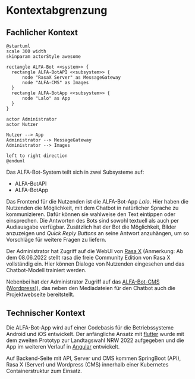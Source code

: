 # Kontextabgrenzung

<!--
**Inhalt**

Die Kontextabgrenzung grenzt das System von allen
Kommunikationsbeziehungen (Nachbarsystemen und Benutzerrollen) ab. Sie
legt damit die externen Schnittstellen fest.

Differenzieren Sie fachliche (fachliche Ein- und Ausgaben) und
technische Kontexte (Kanäle, Protokolle, Hardware), falls nötig.

**Motivation**

Die fachlichen und technischen Schnittstellen zur Kommunikation gehören
zu den kritischsten Aspekten eines Systems. Stellen Sie sicher, dass Sie
diese komplett verstanden haben.

**Form**

Verschiedene Optionen:

-   Diverse Kontextdiagramme

-   Listen von Kommunikationsbeziehungen mit deren Schnittstellen

Siehe [Kontextabgrenzung](https://docs.arc42.org/section-3/) in der
online-Dokumentation (auf Englisch!).
-->

## Fachlicher Kontext

<!--
**Inhalt**

Festlegung **aller** Kommunikationsbeziehungen (Nutzer, IT-Systeme, …)
mit Erklärung der fachlichen Ein- und Ausgabedaten oder Schnittstellen.
Zusätzlich (bei Bedarf) fachliche Datenformate oder Protokolle der
Kommunikation mit den Nachbarsystemen.

**Motivation**

Alle Beteiligten müssen verstehen, welche fachlichen Informationen mit
der Umwelt ausgetauscht werden.

**Form**

Alle Diagrammarten, die das System als Blackbox darstellen und die
fachlichen Schnittstellen zu den Nachbarsystemen beschreiben.

Alternativ oder ergänzend können Sie eine Tabelle verwenden. Der Titel
gibt den Namen Ihres Systems wieder; die drei Spalten sind:
Kommunikationsbeziehung, Eingabe, Ausgabe.

**&lt;Diagramm und/oder Tabelle>**

**&lt;optional: Erläuterung der externen fachlichen Schnittstellen>**
-->

```plantuml
@startuml
scale 300 width
skinparam actorStyle awesome

rectangle ALFA-Bot <<system>> {
  rectangle ALFA-BotAPI <<subsystem>> {
      node "RasaX Server" as MessageGateway
      node "ALFA-CMS" as Images
  }
  rectangle ALFA-BotApp <<subsystem>> {
      node "Lalo" as App
  }
}

actor Administrator
actor Nutzer

Nutzer --> App
Administrator --> MessageGateway
Administrator --> Images

left to right direction
@enduml
```

Das ALFA-Bot-System teilt sich in zwei Subsysteme auf:

- ALFA-BotAPI
- ALFA-BotApp

Das Frontend für die Nutzenden ist die ALFA-Bot-App *Lalo*. Hier haben die Nutzenden
die Möglichkeit, mit dem Chatbot in natürlicher Sprache zu kommunizieren. Dafür können sie wahlweise
den Text eintippen oder einsprechen. Die Antworten des Bots sind sowohl textuell als auch per Audiausgabe verfügbar. 
Zusätzlich hat der Bot die Möglichkeit, Bilder anzuzeigen und *Quick Reply Buttons* an seine Antwort anzuhängen, um so
Vorschläge für weitere Fragen zu liefern.

Der Administrator hat Zugriff auf die WebUI von [Rasa X](https://rasa.com/rasa-x/) (Anmerkung: Ab dem 08.06.2022 stellt
rasa die freie Community Edition von Rasa X vollständig ein. Hier können Dialoge von Nutzenden eingesehen und das 
Chatbot-Modell trainiert werden.

Nebenbei hat der Administrator Zugriff auf das [ALFA-Bot-CMS](https://alfacms.se-labor.de) ([Wordpress](https://wordpress.org))),
das neben den Mediadateien für den Chatbot auch die Projektwebseite bereitstellt.

## Technischer Kontext

<!--
**Inhalt**

Technische Schnittstellen (Kanäle, Übertragungsmedien) zwischen dem
System und seiner Umwelt. Zusätzlich eine Erklärung (*mapping*), welche
fachlichen Ein- und Ausgaben über welche technischen Kanäle fließen.

**Motivation**

Viele Stakeholder treffen Architekturentscheidungen auf Basis der
technischen Schnittstellen des Systems zu seinem Kontext.

Insbesondere bei der Entwicklung von Infrastruktur oder Hardware sind
diese technischen Schnittstellen durchaus entscheidend.

**Form**

Beispielsweise UML Deployment-Diagramme mit den Kanälen zu
Nachbarsystemen, begleitet von einer Tabelle, die Kanäle auf
Ein-/Ausgaben abbildet.

**&lt;Diagramm oder Tabelle>**

**&lt;optional: Erläuterung der externen technischen Schnittstellen>**

**&lt;Mapping fachliche auf technische Schnittstellen>**
-->

Die ALFA-Bot-App wird auf einer Codebasis für die Betriebssysteme Android und iOS entwickelt.
Der anfängliche Ansatz mit [flutter](https://flutter.dev) wurde mit dem zweiten Prototyp zur Landtagswahl NRW 2022 aufgegeben
und die App im weiteren Verlauf in [Angular](https://angular.io) entwickelt. 

Auf Backend-Seite mit API, Server und CMS kommen SpringBoot (API), Rasa X (Server) und Wordpress (CMS) innerhalb
einer Kubernetes Containerstruktur zum Einsatz.

